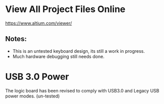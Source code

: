 

# View All Project Files Online

https://www.altium.com/viewer/

## Notes:
* This is an untested keyboard design, its still a work in progress.
* Much hardware debugging still needs done.

# USB 3.0 Power

The logic board has been revised to comply with USB3.0 and Legacy USB power modes. (un-tested)
